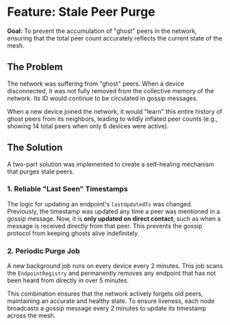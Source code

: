 # Feature: Stale Peer Purge

**Goal:** To prevent the accumulation of "ghost" peers in the network, ensuring that the total peer count accurately reflects the current state of the mesh.

## The Problem

The network was suffering from "ghost" peers. When a device disconnected, it was not fully removed from the collective memory of the network. Its ID would continue to be circulated in gossip messages.

When a new device joined the network, it would "learn" this entire history of ghost peers from its neighbors, leading to wildly inflated peer counts (e.g., showing 14 total peers when only 6 devices were active).

## The Solution

A two-part solution was implemented to create a self-healing mechanism that purges stale peers.

### 1. Reliable "Last Seen" Timestamps

The logic for updating an endpoint's `lastUpdatedTs` was changed. Previously, the timestamp was updated any time a peer was mentioned in a gossip message. Now, it is **only updated on direct contact**, such as when a message is received directly from that peer. This prevents the gossip protocol from keeping ghosts alive indefinitely.

### 2. Periodic Purge Job

A new background job runs on every device every 2 minutes. This job scans the `EndpointRegistry` and permanently removes any endpoint that has not been heard from directly in over 5 minutes.

This combination ensures that the network actively forgets old peers, maintaining an accurate and healthy state. To ensure liveness, each node broadcasts a gossip message every 2 minutes to update its timestamp across the mesh.
